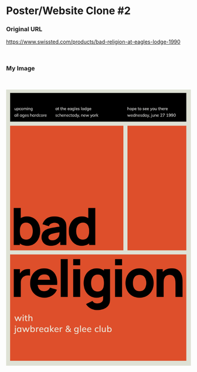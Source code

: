 # Poster/Website Clone #2

### Original URL
https://www.swissted.com/products/bad-religion-at-eagles-lodge-1990

<br />

### My Image

<br />

![clone image](./images/clone_image.png)